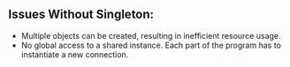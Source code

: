 ## Issues Without Singleton:
- Multiple objects can be created, resulting in inefficient resource usage.
- No global access to a shared instance. Each part of the program has to instantiate a new connection.
